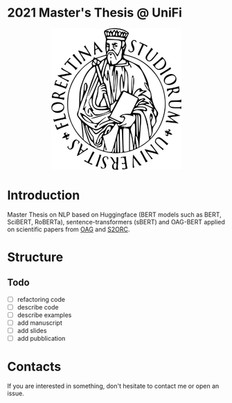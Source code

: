 # 2021 Master's Thesis @ UniFi


<p align="center">
    <img src="University_of_Florence.png" alt="logo-UNIFI" width="300"/>
</p>


# Introduction
Master Thesis on NLP based on Huggingface (BERT models such as BERT, SciBERT, RoBERTa), sentence-transformers (sBERT) and OAG-BERT applied on scientific papers from [OAG](https://www.microsoft.com/en-us/research/project/open-academic-graph/) and [S2ORC](https://github.com/allenai/s2orc).

# Structure

## Todo
- [ ] refactoring code
- [ ] describe code
- [ ] describe examples
- [ ] add manuscript
- [ ] add slides
- [ ] add pubblication

# Contacts
If you are interested in something, don't hesitate to contact me or open an issue.
